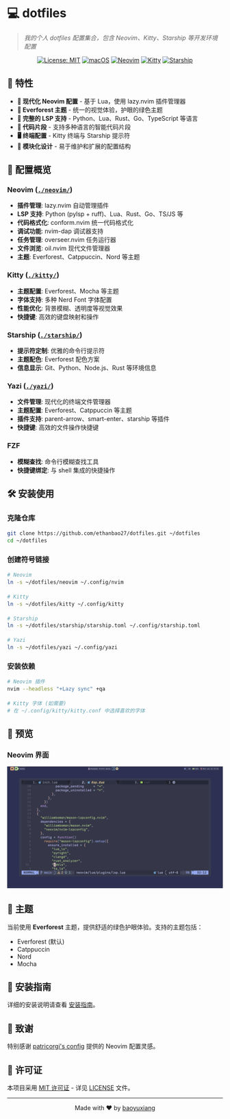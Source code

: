 # 💻 dotfiles

> _我的个人 dotfiles 配置集合，包含 Neovim、Kitty、Starship 等开发环境配置_

<div align="center">

[![License: MIT](https://img.shields.io/badge/License-MIT-yellow.svg)](https://opensource.org/licenses/MIT)
[![macOS](https://img.shields.io/badge/OS-macOS-blue?logo=apple&logoColor=white)](https://www.apple.com/macos/)
[![Neovim](https://img.shields.io/badge/Neovim-0.10+-green?logo=neovim&logoColor=white)](https://neovim.io/)
[![Kitty](https://img.shields.io/badge/Kitty-0.35+-orange?logo=kitty&logoColor=white)](https://sw.kovidgoyal.net/kitty/)
[![Starship](https://img.shields.io/badge/Starship-1.18+-purple?logo=starship&logoColor=white)](https://starship.rs/)

</div>

## 🚀 特性

- **🎨 现代化 Neovim 配置** - 基于 Lua，使用 lazy.nvim 插件管理器
- **🌲 Everforest 主题** - 统一的视觉体验，护眼的绿色主题
- **🔧 完整的 LSP 支持** - Python、Lua、Rust、Go、TypeScript 等语言
- **📝 代码片段** - 支持多种语言的智能代码片段
- **🖥️ 终端配置** - Kitty 终端与 Starship 提示符
- **🎯 模块化设计** - 易于维护和扩展的配置结构

## 📁 配置概览

### Neovim ([`./neovim/`](./neovim/))
- **插件管理**: lazy.nvim 自动管理插件
- **LSP 支持**: Python (pylsp + ruff)、Lua、Rust、Go、TS/JS 等
- **代码格式化**: conform.nvim 统一代码格式化
- **调试功能**: nvim-dap 调试器支持
- **任务管理**: overseer.nvim 任务运行器
- **文件浏览**: oil.nvim 现代文件管理器
- **主题**: Everforest、Catppuccin、Nord 等主题

### Kitty ([`./kitty/`](./kitty/))
- **主题配置**: Everforest、Mocha 等主题
- **字体支持**: 多种 Nerd Font 字体配置
- **性能优化**: 背景模糊、透明度等视觉效果
- **快捷键**: 高效的键盘映射和操作

### Starship ([`./starship/`](./starship/))
- **提示符定制**: 优雅的命令行提示符
- **主题配色**: Everforest 配色方案
- **信息显示**: Git、Python、Node.js、Rust 等环境信息

### Yazi ([`./yazi/`](./yazi/))
- **文件管理**: 现代化的终端文件管理器
- **主题配置**: Everforest、Catppuccin 等主题
- **插件支持**: parent-arrow、smart-enter、starship 等插件
- **快捷键**: 高效的文件操作快捷键

### FZF
- **模糊查找**: 命令行模糊查找工具
- **快捷键绑定**: 与 shell 集成的快捷操作

## 🛠️ 安装使用

### 克隆仓库
```bash
git clone https://github.com/ethanbao27/dotfiles.git ~/dotfiles
cd ~/dotfiles
```

### 创建符号链接
```bash
# Neovim
ln -s ~/dotfiles/neovim ~/.config/nvim

# Kitty
ln -s ~/dotfiles/kitty ~/.config/kitty

# Starship
ln -s ~/dotfiles/starship/starship.toml ~/.config/starship.toml

# Yazi
ln -s ~/dotfiles/yazi ~/.config/yazi
```

### 安装依赖
```bash
# Neovim 插件
nvim --headless "+Lazy sync" +qa

# Kitty 字体 (如需要)
# 在 ~/.config/kitty/kitty.conf 中选择喜欢的字体
```

## 📸 预览

### Neovim 界面
![Neovim Screenshot](screenshots/neovim.png)

## 🎨 主题

当前使用 **Everforest** 主题，提供舒适的绿色护眼体验。支持的主题包括：
- Everforest (默认)
- Catppuccin
- Nord
- Mocha

## 📖 安装指南

详细的安装说明请查看 [安装指南](INSTALLATION.md)。

## 🤝 致谢

特别感谢 [patricorgi's config](https://github.com/patricorgi/dotfiles) 提供的 Neovim 配置灵感。

## 📄 许可证

本项目采用 [MIT 许可证](LICENSE) - 详见 [LICENSE](LICENSE) 文件。

---

<div align="center">
Made with ❤️ by <a href="https://github.com/ethanbao27">baoyuxiang</a>
</div>
